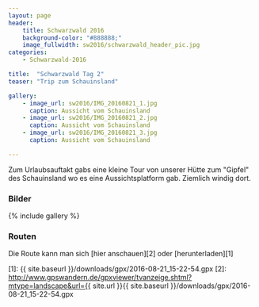 ```yaml
---
layout: page
header:
    title: Schwarzwald 2016	
    background-color: "#888888;"
    image_fullwidth: sw2016/schwarzwald_header_pic.jpg
categories:
    - Schwarzwald-2016

title:  "Schwarzwald Tag 2"
teaser: "Trip zum Schauinsland"

gallery:
    - image_url: sw2016/IMG_20160821_1.jpg
      caption: Aussicht vom Schauinsland
    - image_url: sw2016/IMG_20160821_2.jpg
      caption: Aussicht vom Schauinsland
    - image_url: sw2016/IMG_20160821_3.jpg
      caption: Aussicht vom Schauinsland

---
```



Zum Urlaubsauftakt gabs eine kleine Tour von unserer Hütte zum "Gipfel" des Schauinsland wo es eine Aussichtsplatform gab.
Ziemlich windig dort.

### Bilder

{% include gallery %}

### Routen

Die Route kann man sich [hier anschauen][2] oder [herunterladen][1]


 [1]: {{ site.baseurl }}/downloads/gpx/2016-08-21_15-22-54.gpx
 [2]: http://www.gpswandern.de/gpxviewer/tvanzeige.shtml?mtype=landscape&url={{ site.url }}{{ site.baseurl }}/downloads/gpx/2016-08-21_15-22-54.gpx

